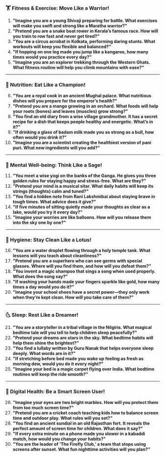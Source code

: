 ### **🏋️ Fitness & Exercise: Move Like a Warrior!**  
1. **"Imagine you are a young Shivaji preparing for battle. What exercises will make you swift and strong like a Maratha warrior?"**  
2. **"Pretend you are a snake boat rower in Kerala’s famous race. How will you train to row fast and never get tired?"**  
3. **"You are a circus acrobat in Kolkata, performing daring stunts. What workouts will keep you flexible and balanced?"**  
4. **"If hopping on one leg made you jump like a kangaroo, how many times would you practice every day?"**  
5. **"Imagine you are an explorer trekking through the Western Ghats. What fitness routine will help you climb mountains with ease?"**  

---

### **🍛 Nutrition: Eat Like a Champion!**  
6. **"You are a royal cook in an ancient Mughal palace. What nutritious dishes will you prepare for the emperor’s health?"**  
7. **"Pretend you are a mango growing in an orchard. What foods will help your roots (bones) and leaves (muscles) grow strong?"**  
8. **"You find an old diary from a wise village grandmother. It has a secret recipe for a dish that keeps people healthy and energetic. What’s in it?"**  
9. **"If drinking a glass of badam milk made you as strong as a bull, how often would you drink it?"**  
10. **"Imagine you are a scientist creating the healthiest version of pani puri. What new ingredients will you add?"**  

---

### **🧘 Mental Well-being: Think Like a Sage!**  
11. **"You meet a wise yogi on the banks of the Ganga. He gives you three golden rules for staying happy and stress-free. What are they?"**  
12. **"Pretend your mind is a musical sitar. What daily habits will keep its strings (thoughts) calm and tuned?"**  
13. **"You find a hidden note from Rani Lakshmibai about staying brave in tough times. What advice does it give?"**  
14. **"If five minutes of sitting quietly made your thoughts as clear as a lake, would you try it every day?"**  
15. **"Imagine your worries are like balloons. How will you release them into the sky one by one?"**  

---

### **🛁 Hygiene: Stay Clean Like a Lotus!**  
16. **"You are a water droplet flowing through a holy temple tank. What lessons will you teach about cleanliness?"**  
17. **"Pretend you are a superhero who can see germs with special glasses. Where will you find them, and how will you defeat them?"**  
18. **"You invent a magic shampoo that sings a song when used properly. What does the song say?"**  
19. **"If washing your hands made your fingers sparkle like gold, how many times a day would you do it?"**  
20. **"Imagine your school shoes have a secret power—they only work when they’re kept clean. How will you take care of them?"**  

---

### **🌜 Sleep: Rest Like a Dreamer!**  
21. **"You are a storyteller in a tribal village in the Nilgiris. What magical bedtime tale will you tell to help children sleep peacefully?"**  
22. **"Pretend your dreams are stars in the sky. What bedtime habits will help them shine the brightest?"**  
23. **"You find a lullaby written by Guru Nanak that helps everyone sleep deeply. What words are in it?"**  
24. **"If stretching before bed made you wake up feeling as fresh as morning dew, would you do it every night?"**  
25. **"Imagine your bed is a magic carpet flying over India. What bedtime routines will keep the ride smooth?"**  

---

### **📱 Digital Health: Be a Smart Screen User!**  
26. **"Imagine your eyes are two bright marbles. How will you protect them from too much screen time?"**  
27. **"Pretend you are a cricket coach teaching kids how to balance screen time and outdoor play. What rules will you set?"**  
28. **"You find an ancient sundial in an old Rajasthan fort. It reveals the perfect amount of screen time for children. What does it say?"**  
29. **"If every extra minute on a phone made you slower in a kabaddi match, how would you change your habits?"**  
30. **"You are the leader of ‘The Firefly Club,’ a team that stops using screens after sunset. What fun nighttime activities will you plan?"**
